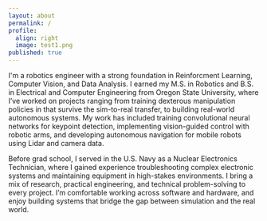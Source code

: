 ```yaml
---
layout: about
permalink: /
profile:
  align: right
  image: test1.png
published: true
---
```

 
I'm a robotics engineer with a strong foundation in Reinforcment Learning, Computer Vision, and Data Analysis. I earned my M.S. in Robotics and B.S. in Electrical and Computer Engineering from Oregon State University, where I’ve worked on projects ranging from training dexterous manipulation policies in that survive the sim-to-real transfer, to building real-world autonomous systems. My work has included training convolutional neural networks for keypoint detection, implementing vision-guided control with robotic arms, and developing autonomous navigation for mobile robots using Lidar and camera data.

Before grad school, I served in the U.S. Navy as a Nuclear Electronics Technician, where I gained experience troubleshooting complex electronic systems and maintaining equipment in high-stakes environments. I bring a mix of research, practical engineering, and technical problem-solving to every project. I’m comfortable working across software and hardware, and enjoy building systems that bridge the gap between simulation and the real world.
